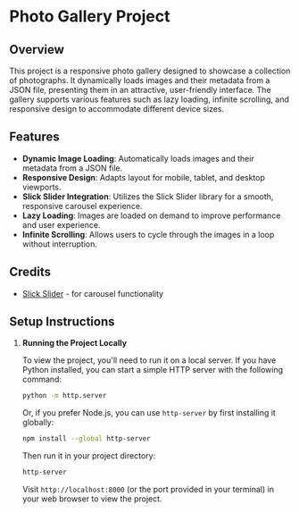 # Photo Gallery Project

## Overview

This project is a responsive photo gallery designed to showcase a collection of photographs. It dynamically loads images and their metadata from a JSON file, presenting them in an attractive, user-friendly interface. The gallery supports various features such as lazy loading, infinite scrolling, and responsive design to accommodate different device sizes.

## Features

- **Dynamic Image Loading**: Automatically loads images and their metadata from a JSON file.
- **Responsive Design**: Adapts layout for mobile, tablet, and desktop viewports.
- **Slick Slider Integration**: Utilizes the Slick Slider library for a smooth, responsive carousel experience.
- **Lazy Loading**: Images are loaded on demand to improve performance and user experience.
- **Infinite Scrolling**: Allows users to cycle through the images in a loop without interruption.

## Credits

- [Slick Slider](https://kenwheeler.github.io/slick/) - for carousel functionality

## Setup Instructions

1. **Running the Project Locally**

   To view the project, you'll need to run it on a local server. If you have Python installed, you can start a simple HTTP server with the following command:

   ```sh
   python -m http.server
   ```

   Or, if you prefer Node.js, you can use `http-server` by first installing it globally:

   ```sh
   npm install --global http-server
   ```

   Then run it in your project directory:

   ```sh
   http-server
   ```

   Visit `http://localhost:8000` (or the port provided in your terminal) in your web browser to view the project.
